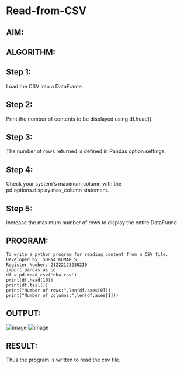 # Read-from-CSV

## AIM:

## ALGORITHM:
## Step 1:
Load the CSV into a DataFrame.

## Step 2:
Print the number of contents to be displayed using df.head().

## Step 3:
The number of rows returned is defined in Pandas option settings.

## Step 4:
Check your system's maximum column with the pd.options.display.max_column statement.

## Step 5:
Increase the maximum number of rows to display the entire DataFrame.

## PROGRAM:
~~~
To write a python program for reading content from a CSV file.
Developed by: SORNA KUMAR S
Register Number: 21222123230210
import pandas as pd
df = pd.read_csv('nba.csv')
print(df.head(10))
print(df.tail())
print("Number of rows:",len(df.axes[0]))
print("Number of columns:",len(df.axes[1]))
~~~

## OUTPUT:
![image](https://github.com/Sornakumar16/Read-from-CSV/assets/138849327/68f9ad02-134f-4837-a2a6-1ebc3fcdd038)
![image](https://github.com/Sornakumar16/Read-from-CSV/assets/138849327/80429b83-69e1-4c2d-8fb2-11868e75b6b2)

## RESULT:
Thus the program is written to read the csv file.
